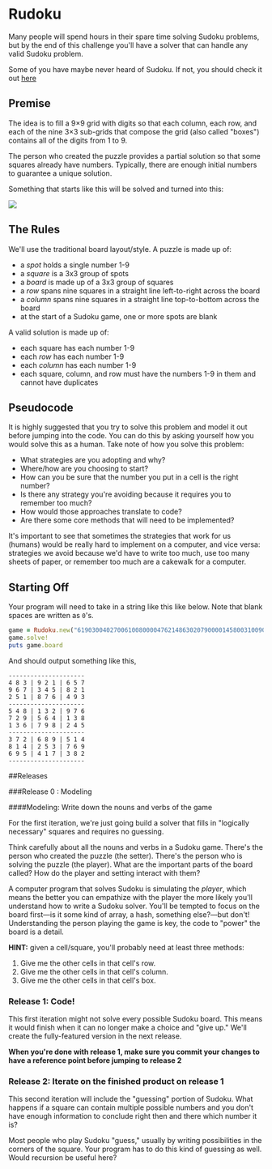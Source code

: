 # Rudoku

Many people will spend hours in their spare time solving Sudoku problems, but by the end of this challenge you'll have a solver that can handle any valid Sudoku problem.

Some of you have maybe never heard of Sudoku. If not, you should check it out [here](https://en.wikipedia.org/wiki/Sudoku)

## Premise

The idea is to fill a 9×9 grid with digits so that each column, each row, and each of the nine 3×3 sub-grids that compose the grid (also called "boxes") contains all of the digits from 1 to 9.

The person who created the puzzle provides a partial solution so that some squares already have numbers. Typically, there are enough initial numbers to guarantee a unique solution.

Something that starts like this will be solved and turned into this:

![](http://image.slidesharecdn.com/americanpoplanguage-150127095610-conversion-gate01/95/americanpoplanguage-23-638.jpg?cb=1422352672)

## The Rules

We'll use the traditional board layout/style. A puzzle is made up of:

* a *spot* holds a single number 1-9
* a *square* is a 3x3 group of spots
* a *board* is made up of a 3x3 group of squares
* a *row* spans nine squares in a straight line left-to-right across the board
* a *column* spans nine squares in a straight line top-to-bottom across the board
* at the start of a Sudoku game, one or more spots are blank

A valid solution is made up of:

* each square has each number 1-9
* each *row* has each number 1-9
* each *column* has each number 1-9
* each square, column, and row must have the numbers 1-9 in them and cannot have duplicates

## Pseudocode

It is highly suggested that you try to solve this problem and model it out before jumping into the code. You can do this by asking yourself how you would solve this as a human. Take note of how you solve this problem:

* What strategies are you adopting and why?
* Where/how are you choosing to start?
* How can you be sure that the number you put in a cell is the right number?
* Is there any strategy you're avoiding because it requires you to remember too much?
* How would those approaches translate to code? 
* Are there some core methods that will need to be implemented?

It's important to see that sometimes the strategies that work for us (humans) would be really hard to implement on a computer, and vice versa: strategies we avoid because we'd have to write too much, use too many sheets of paper, or remember too much are a cakewalk for a computer.

## Starting Off

Your program will need to take in a string like this like below. Note that blank spaces are written as `0`'s.
```ruby
game = Rudoku.new("619030040270061008000047621486302079000014580031009060005720806320106057160400030")
game.solve!
puts game.board

```

And should output something like this,
```text
---------------------
4 8 3 | 9 2 1 | 6 5 7
9 6 7 | 3 4 5 | 8 2 1
2 5 1 | 8 7 6 | 4 9 3
---------------------
5 4 8 | 1 3 2 | 9 7 6
7 2 9 | 5 6 4 | 1 3 8
1 3 6 | 7 9 8 | 2 4 5
---------------------
3 7 2 | 6 8 9 | 5 1 4
8 1 4 | 2 5 3 | 7 6 9
6 9 5 | 4 1 7 | 3 8 2
---------------------
```

##Releases

###Release 0 : Modeling

####Modeling: Write down the nouns and verbs of the game

For the first iteration, we're just going build a solver that fills in "logically necessary" squares and requires no guessing.

Think carefully about all the nouns and verbs in a Sudoku game. There's the person who created the puzzle (the setter). There's the person who is solving the puzzle (the player). What are the important parts of the board called? How do the player and setting interact with them?

A computer program that solves Sudoku is simulating the *player*, which means the better you can empathize with the player the more likely you'll understand how to write a Sudoku solver. You'll be tempted to focus on the board first—is it some kind of array, a hash, something else?—but don't! Understanding the person playing the game is key, the code to "power" the board is a detail.

**HINT:** given a cell/square, you'll probably need at least three methods:

1. Give me the other cells in that cell's row.
2. Give me the other cells in that cell's column.
3. Give me the other cells in that cell's box.

### Release 1: Code!
This first iteration might not solve every possible Sudoku board. This means it would finish when it can no longer make a choice and "give up." We'll create the fully-featured version in the next release.

**When you're done with release 1, make sure you commit your changes to have a reference point before jumping to release 2**

### Release 2: Iterate on the finished product on release 1
This second iteration will include the "guessing" portion of Sudoku. What happens if a square can contain multiple possible numbers and you don't have enough information to conclude right then and there which number it is?

Most people who play Sudoku "guess," usually by writing possibilities in the corners of the square. Your program has to do this kind of guessing as well. Would recursion be useful here?